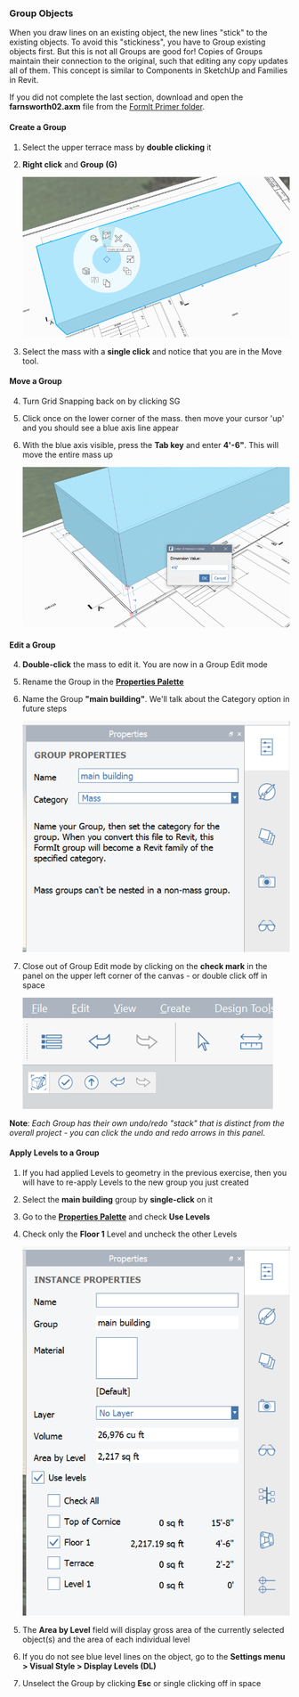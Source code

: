 ### Group Objects

When you draw lines on an existing object, the new lines "stick" to the existing objects. To avoid this "stickiness", you have to Group existing objects first. But this is not all Groups are good for! Copies of Groups maintain their connection to the original, such that editing any copy updates all of them. This concept is similar to Components in SketchUp and Families in Revit.

If you did not complete the last section, download and open the **farnsworth02.axm** file from the [FormIt Primer folder](https://autodesk.app.box.com/s/thavswirrbflit27rbqzl26ljj7fu1uv/1/9025446442).

#### Create a Group

1. Select the upper terrace mass by **double clicking** it

2. **Right click** and **Group (G)**

    ![](./images/c2f57781-ec11-4fbd-87b0-c5fd33ad8b07.png)

3. Select the mass with a **single click** and notice that you are in the Move tool. 

#### Move a Group

4. Turn Grid Snapping back on by clicking SG

4. Click once on the lower corner of the mass. then move your cursor 'up' and you should see a blue axis line appear

5. With the blue axis visible, press the **Tab key** and enter **4'-6"**. This will move the entire mass up 

    ![](./images/293f6046-366c-43ca-858b-389f0c260be6.png)

#### Edit a Group

4. **Double-click** the mass to edit it. You are now in a Group Edit mode

5. Rename the Group in the [**Properties Palette**](../tool-library/tool-bars-extended.md) 

6. Name the Group **"main building"**. We'll talk about the Category option in future steps

    ![](./images/93c9106d-7676-4cd7-b5e2-b00a56c4e30f.png)

5. Close out of Group Edit mode by clicking on the **check mark** in the panel on the upper left corner of the canvas - or double click off in space

    ![](./images/3b0e7944-9cb1-4852-9b3b-aedf75fc5270.png)

**Note**: *Each Group has their own undo/redo "stack" that is distinct from the overall project - you can click the undo and redo arrows in this panel.*

#### Apply Levels to a Group

1. If you had applied Levels to geometry in the previous exercise, then you will have to re-apply Levels to the new group you just created

2. Select the **main building** group by **single-click** on it

2. Go to the [**Properties Palette**](../formit-introduction/tool-bars.md) and check **Use Levels**

3. Check only the **Floor 1** Level and uncheck the other Levels

    ![](./images/8b2036b8-b627-44a2-ada8-b901cdb380d2.png)

3. The **Area by Level** field will display gross area of the currently selected object(s) and the area of each individual level

4. If you do not see blue level lines on the object, go to the **Settings menu &gt; Visual Style &gt; Display Levels (DL)**

5. Unselect the Group by clicking **Esc** or single clicking off in space

